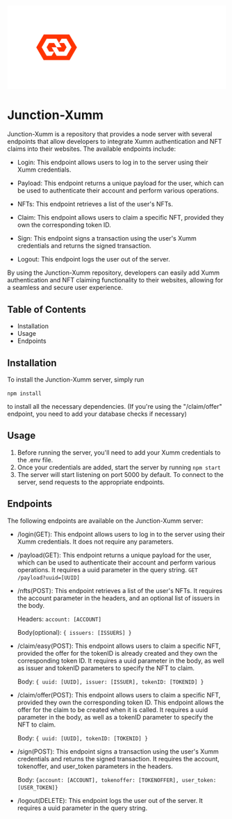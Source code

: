 ![Junction Logo](https://github.com/DarkOakStudios/Junction-Xumm/blob/main/doc-images/Junction-Logo.png?raw=true)
# Junction-Xumm

Junction-Xumm is a repository that provides a node server with several endpoints that allow developers to integrate Xumm authentication and NFT claims into their websites. The available endpoints include:

- Login: This endpoint allows users to log in to the server using their Xumm credentials.

- Payload: This endpoint returns a unique payload for the user, which can be used to authenticate their account and perform various operations.

- NFTs: This endpoint retrieves a list of the user's NFTs.

- Claim: This endpoint allows users to claim a specific NFT, provided they own the corresponding token ID.

- Sign: This endpoint signs a transaction using the user's Xumm credentials and returns the signed transaction.

- Logout: This endpoint logs the user out of the server.

By using the Junction-Xumm repository, developers can easily add Xumm authentication and NFT claiming functionality to their websites, allowing for a seamless and secure user experience.

## Table of Contents

- Installation
- Usage
- Endpoints

## Installation

To install the Junction-Xumm server, simply run 

`npm install` 

to install all the necessary dependencies. (If you're using the "/claim/offer" endpoint, you need to add your database checks if necessary) 

## Usage

1. Before running the server, you'll need to add your Xumm credentials to the .env file.
2. Once your credentials are added, start the server by running 
`npm start`
6. The server will start listening on port 5000 by default. To connect to the server, send requests to the appropriate endpoints.

## Endpoints

The following endpoints are available on the Junction-Xumm server:

- /login(GET): This endpoint allows users to log in to the server using their Xumm credentials. It does not require any parameters.
- /payload(GET): This endpoint returns a unique payload for the user, which can be used to authenticate their account and perform various operations. It requires a uuid parameter in the query string.
	`GET /payload?uuid=[UUID]`
- /nfts(POST): This endpoint retrieves a list of the user's NFTs. It requires the account parameter in the headers, and an optional list of issuers in the body.

	Headers: `account: [ACCOUNT]`
	
	Body(optional): `{ issuers: [ISSUERS] }`
- /claim/easy(POST): This endpoint allows users to claim a specific NFT, provided the offer for the tokenID is already created and they own the corresponding token ID. It requires a uuid parameter in the body, as well as issuer and tokenID parameters to specify the NFT to claim.

	Body: `{ uuid: [UUID], issuer: [ISSUER], tokenID: [TOKENID] }`
- /claim/offer(POST): This endpoint allows users to claim a specific NFT, provided they own the corresponding token ID. This endpoint allows the offer for the claim to be created when it is called. It requires a uuid parameter in the body, as well as a tokenID parameter to specify the NFT to claim.

	Body: `{ uuid: [UUID], tokenID: [TOKENID] }`
- /sign(POST): This endpoint signs a transaction using the user's Xumm credentials and returns the signed transaction. It requires the account, tokenoffer, and user_token parameters in the headers.

	Body: `{account: [ACCOUNT], tokenoffer: [TOKENOFFER], user_token: [USER_TOKEN]}`
- /logout(DELETE): This endpoint logs the user out of the server. It requires a uuid parameter in the query string.

